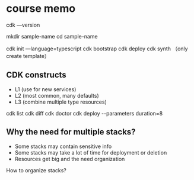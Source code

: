 # course memo
cdk —version

mkdir sample-name
cd sample-name

cdk init —language=typescript
cdk bootstrap
cdk deploy
cdk synth （only create template）

## CDK constructs
* L1 (use for new services)
* L2 (most common, many defaults)
* L3 (combine multiple type resources)

cdk list
cdk diff
cdk doctor
cdk deploy --parameters duration=8

## Why the need for multiple stacks?
* Some stacks may contain sensitive info
* Some stacks may take a lot of time for deployment or deletion
*  Resources get big and the need organization

How to organize stacks?
